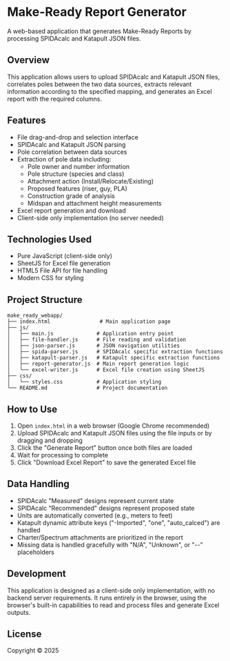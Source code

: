 # Make-Ready Report Generator

A web-based application that generates Make-Ready Reports by processing SPIDAcalc and Katapult JSON files.

## Overview

This application allows users to upload SPIDAcalc and Katapult JSON files, correlates poles between the two data sources, extracts relevant information according to the specified mapping, and generates an Excel report with the required columns.

## Features

- File drag-and-drop and selection interface
- SPIDAcalc and Katapult JSON parsing
- Pole correlation between data sources
- Extraction of pole data including:
  - Pole owner and number information
  - Pole structure (species and class)
  - Attachment action (Install/Relocate/Existing)
  - Proposed features (riser, guy, PLA)
  - Construction grade of analysis
  - Midspan and attachment height measurements
- Excel report generation and download
- Client-side only implementation (no server needed)

## Technologies Used

- Pure JavaScript (client-side only)
- SheetJS for Excel file generation
- HTML5 File API for file handling
- Modern CSS for styling

## Project Structure

```
make_ready_webapp/
├── index.html                # Main application page
├── js/
│   ├── main.js              # Application entry point
│   ├── file-handler.js      # File reading and validation
│   ├── json-parser.js       # JSON navigation utilities
│   ├── spida-parser.js      # SPIDAcalc specific extraction functions
│   ├── katapult-parser.js   # Katapult specific extraction functions
│   ├── report-generator.js  # Main report generation logic
│   └── excel-writer.js      # Excel file creation using SheetJS
├── css/
│   └── styles.css           # Application styling
└── README.md                # Project documentation
```

## How to Use

1. Open `index.html` in a web browser (Google Chrome recommended)
2. Upload SPIDAcalc and Katapult JSON files using the file inputs or by dragging and dropping
3. Click the "Generate Report" button once both files are loaded
4. Wait for processing to complete
5. Click "Download Excel Report" to save the generated Excel file

## Data Handling

- SPIDAcalc "Measured" designs represent current state
- SPIDAcalc "Recommended" designs represent proposed state
- Units are automatically converted (e.g., meters to feet)
- Katapult dynamic attribute keys ("-Imported", "one", "auto_calced") are handled
- Charter/Spectrum attachments are prioritized in the report
- Missing data is handled gracefully with "N/A", "Unknown", or "--" placeholders

## Development

This application is designed as a client-side only implementation, with no backend server requirements. It runs entirely in the browser, using the browser's built-in capabilities to read and process files and generate Excel outputs.

## License

Copyright © 2025
